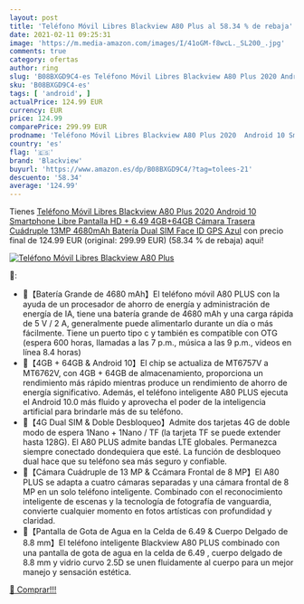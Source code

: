 ```yaml
---
layout: post
title: 'Teléfono Móvil Libres Blackview A80 Plus al 58.34 % de rebaja'
date: 2021-02-11 09:25:31
image: 'https://m.media-amazon.com/images/I/41oGM-f8wcL._SL200_.jpg'
comments: true
category: ofertas
author: ring
slug: 'B08BXGD9C4-es Teléfono Móvil Libres Blackview A80 Plus 2020 Android 10...'
sku: 'B08BXGD9C4-es'
tags: [ 'android', ]
actualPrice: 124.99 EUR
currency: EUR
price: 124.99
comparePrice: 299.99 EUR
prodname: 'Teléfono Móvil Libres Blackview A80 Plus 2020  Android 10 Smartphone Libre  Pantalla HD + 6.49  4GB+64GB  Cámara Trasera Cuádruple 13MP  4680mAh Batería  Dual SIM  Face ID  GPS  Azul'
country: 'es'
flag: '🇪🇸'
brand: 'Blackview'
buyurl: 'https://www.amazon.es/dp/B08BXGD9C4/?tag=tolees-21'
descuento: '58.34'
average: '124.99'
---
```


Tienes [Teléfono Móvil Libres Blackview A80 Plus 2020  Android 10 Smartphone Libre  Pantalla HD + 6.49  4GB+64GB  Cámara Trasera Cuádruple 13MP  4680mAh Batería  Dual SIM  Face ID  GPS  Azul](https://www.amazon.es/dp/B08BXGD9C4/?tag=tolees-21) con precio final de  124.99 EUR (original: 299.99 EUR) (58.34 %  de rebaja) aqui!

[![Teléfono Móvil Libres Blackview A80 Plus](https://m.media-amazon.com/images/I/41oGM-f8wcL._SL200_.jpg)](https://www.amazon.es/dp/B08BXGD9C4/?tag=tolees-21)

🔎:

- 🌹【Batería Grande de 4680 mAh】El teléfono móvil A80 PLUS con la ayuda de un procesador de ahorro de energía y administración de energía de IA, tiene una batería grande de 4680 mAh y una carga rápida de 5 V / 2 A, generalmente puede alimentarlo durante un día o más fácilmente. Tiene un puerto tipo c y también es compatible con OTG (espera 600 horas, llamadas a las 7 p.m., música a las 9 p.m., videos en línea 8.4 horas)
- 🌹【4GB + 64GB & Android 10】El chip se actualiza de MT6757V a MT6762V, con 4GB + 64GB de almacenamiento, proporciona un rendimiento más rápido mientras produce un rendimiento de ahorro de energía significativo. Además, el teléfono inteligente A80 PLUS ejecuta el Android 10.0 más fluido y aprovecha el poder de la inteligencia artificial para brindarle más de su teléfono.
- 🌹【4G Dual SIM & Doble Desbloqueo】Admite dos tarjetas 4G de doble modo de espera 1Nano + 1Nano / TF (la tarjeta TF se puede extender hasta 128G). El A80 PLUS admite bandas LTE globales. Permanezca siempre conectado dondequiera que esté. La función de desbloqueo dual hace que su teléfono sea más seguro y confiable.
- 🌹【Cámara Cuádruple de 13 MP & Ccámara Frontal de 8 MP】El A80 PLUS se adapta a cuatro cámaras separadas y una cámara frontal de 8 MP en un solo teléfono inteligente. Combinado con el reconocimiento inteligente de escenas y la tecnología de fotografía de vanguardia, convierte cualquier momento en fotos artísticas con profundidad y claridad.
- 🌹【Pantalla de Gota de Agua en la Celda de 6.49 & Cuerpo Delgado de 8.8 mm】El teléfono inteligente Blackview A80 PLUS combinado con una pantalla de gota de agua en la celda de 6.49 , cuerpo delgado de 8.8 mm y vidrio curvo 2.5D se unen fluidamente al cuerpo para un mejor manejo y sensación estética.

[🛒 Comprar!!!](https://www.amazon.es/dp/B08BXGD9C4/?tag=tolees-21)
